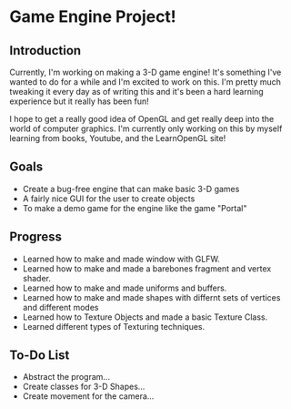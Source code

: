 # Game Engine Project!

## Introduction
Currently, I'm working on making a 3-D game engine!
It's something I've wanted to do for a while and I'm excited to work on this. I'm pretty much tweaking it every day as of writing this and it's been a hard learning experience but it really has been fun!

I hope to get a really good idea of OpenGL and get really deep into the world of computer graphics. I'm currently only working on this by myself learning from books, Youtube, and the LearnOpenGL site!

## Goals
- Create a bug-free engine that can make basic 3-D games
- A fairly nice GUI for the user to create objects
- To make a demo game for the engine like the game "Portal"

## Progress
- Learned how to make and made window with GLFW.
- Learned how to make and made a barebones fragment and vertex shader.
- Learned how to make and made uniforms and buffers.
- Learned how to make and made shapes with differnt sets of vertices and different modes
- Learned how to Texture Objects and made a basic Texture Class.
- Learned different types of Texturing techniques.

## To-Do List
- Abstract the program...
- Create classes for 3-D Shapes...
- Create movement for the camera...
